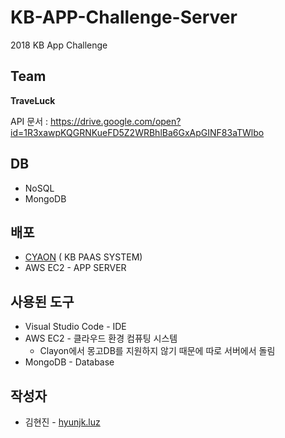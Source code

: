 # KB-APP-Challenge-Server
2018 KB App Challenge

## Team
**TraveLuck**


API 문서 : https://drive.google.com/open?id=1R3xawpKQGRNKueFD5Z2WRBhlBa6GxApGINF83aTWlbo



## DB
* NoSQL
* MongoDB



## 배포
* [CYAON](https://www.clayon.io/) ( KB PAAS SYSTEM)
* AWS EC2 - APP SERVER



## 사용된 도구
* Visual Studio Code - IDE
* AWS EC2 - 클라우드 환경 컴퓨팅 시스템
  * Clayon에서 몽고DB를 지원하지 않기 때문에 따로 서버에서 돌림
* MongoDB - Database



## 작성자
* 김현진 - [hyunjk.luz](https://github.com/hyunjkluz)

